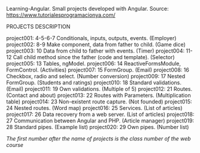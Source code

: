 Learning-Angular.
Small projects developed with Angular.
Source: https://www.tutorialesprogramacionya.com/


PROJECTS DESCRIPTION

project001: 4-5-6-7  Conditionals, inputs, outputs, events. (Employer)
project002: 8-9  Make component, data from father to child. (Game dice)
project003: 10  Data from child to father with events. (Timer)
project004: 11-12  Call child method since the father (code and template). (Selector)
project005: 13  Tables, ngModel.
project006: 14  ReactiveFormsModule, FormControl. (Activities)
project007: 15  FormGroup. (Email)
project008: 16  Checkbox, radio and select. (Number conversion)
project009: 17  Nested FormGroup. (Students and ratings)
project010: 18  Standard validations. (Email)
project011: 19  Own validations.  (Multiple of 5)
project012: 21  Routes. (Contact and about)
project013: 22  Routes with Parameters. (Multiplication table)
project014: 23  Non-existent route capture. (Not founded)
project015: 24  Nested routes. (Word map)
project016: 25  Services. (List of articles)
project017: 26  Data recovery from a web server. (List of articles) 
project018: 27  Communication between Angular and PHP. (Article manager)
project019: 28  Standard pipes. (Example list)
project020: 29  Own pipes. (Number list)

*The first number after the name of projects is the class number of the web course*